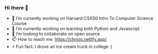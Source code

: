 ### Hi there 👋

- 🔭 I’m currently working on Harvard CSX50 Intro To Computer Science Course
- 🌱 I’m currently working on learning both Python and Javascript
- 👯 I’m looking to collaborate on open source
- 📫 How to reach me: https://chrisjs.netlify.app/
- ⚡ Fun fact: I drove an ice cream truck in college :)
